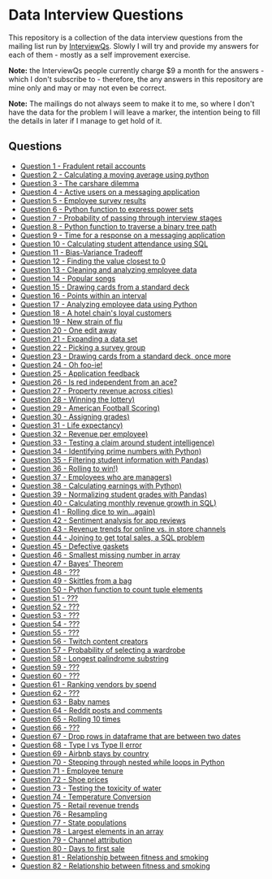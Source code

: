 # Data Interview Questions

This repository is a collection of the data interview questions from the mailing
list run by [InterviewQs](https://www.interviewqs.com/). Slowly I will try and
provide my answers for each of them - mostly as a self improvement exercise.

**Note:** the InterviewQs people currently charge $9 a month for the answers -
which I don't subscribe to - therefore, the any answers in this repository are
mine only and may or may not even be correct.

**Note:** The mailings do not always seem to make it to me, so where I don't
have the data for the problem I will leave a marker, the intention being to fill
the details in later if I manage to get hold of it.

## Questions

  * [Question 1 - Fradulent retail accounts](./q_001/README.md)
  * [Question 2 - Calculating a moving average using python](./q_002/README.md)
  * [Question 3 - The carshare dilemma](./q_003/README.md)
  * [Question 4 - Active users on a messaging application](./q_004/README.md)
  * [Question 5 - Employee survey results](./q_005/README.md)
  * [Question 6 - Python function to express power sets](./q_006/README.md)
  * [Question 7 - Probability of passing through interview stages](./q_007/README.md)
  * [Question 8 - Python function to traverse a binary tree path](./q_008/README.md)
  * [Question 9 - Time for a response on a messaging application](./q_009/README.md)
  * [Question 10 - Calculating student attendance using SQL](./q_010/README.md)
  * [Question 11 - Bias-Variance Tradeoff](./q_011/README.md)
  * [Question 12 - Finding the value closest to 0](./q_012/README.md)
  * [Question 13 - Cleaning and analyzing employee data](./q_013/README.md)
  * [Question 14 - Popular songs](./q_014/README.md)
  * [Question 15 - Drawing cards from a standard deck](./q_015/README.md)
  * [Question 16 - Points within an interval](./q_016/README.md)
  * [Question 17 - Analyzing employee data using Python](./q_017/README.md)
  * [Question 18 - A hotel chain's loyal customers](./q_018/README.md)
  * [Question 19 - New strain of flu](./q_019/README.md)
  * [Question 20 - One edit away](./q_020/README.md)
  * [Question 21 - Expanding a data set](./q_021/README.md)
  * [Question 22 - Picking a survey group](./q_022/README.md)
  * [Question 23 - Drawing cards from a standard deck, once more](./q_023/README.md)
  * [Question 24 - Oh foo-ie!](./q_024/README.md)
  * [Question 25 - Application feedback](./q_025/README.md)
  * [Question 26 - Is red independent from an ace?](./q_026/README.md)
  * [Question 27 - Property revenue across cities)](./q_027/README.md)
  * [Question 28 - Winning the lottery)](./q_028/README.md)
  * [Question 29 - American Football Scoring)](./q_029/README.md)
  * [Question 30 - Assigning grades)](./q_030/README.md)
  * [Question 31 - Life expectancy)](./q_031/README.md)
  * [Question 32 - Revenue per employee)](./q_032/README.md)
  * [Question 33 - Testing a claim around student intelligence)](./q_033/README.md)
  * [Question 34 - Identifying prime numbers with Python)](./q_034/README.md)
  * [Question 35 - Filtering student information with Pandas)](./q_035/README.md)
  * [Question 36 - Rolling to win!)](./q_036/README.md)
  * [Question 37 - Employees who are managers)](./q_037/README.md)
  * [Question 38 - Calculating earnings with Python)](./q_038/README.md)
  * [Question 39 - Normalizing student grades with Pandas)](./q_039/README.md)
  * [Question 40 - Calculating monthly revenue growth in SQL)](./q_040/README.md)
  * [Question 41 - Rolling dice to win...again)](./q_041/README.md)
  * [Question 42 - Sentiment analysis for app reviews](./q_042/README.md)
  * [Question 43 - Revenue trends for online vs. in store channels](./q_043/README.md)
  * [Question 44 - Joining to get total sales, a SQL problem](./q_044/README.md)
  * [Question 45 - Defective gaskets](./q_045/README.md)
  * [Question 46 - Smallest missing number in array](./q_046/README.md)
  * [Question 47 - Bayes' Theorem](./q_047/README.md)
  * [Question 48 - ???](./q_048/README.md)
  * [Question 49 - Skittles from a bag](./q_049/README.md)
  * [Question 50 - Python function to count tuple elements](./q_050/README.md)
  * [Question 51 - ???](./q_051/README.md)
  * [Question 52 - ???](./q_052/README.md)
  * [Question 53 - ???](./q_053/README.md)
  * [Question 54 - ???](./q_054/README.md)
  * [Question 55 - ???](./q_055/README.md)
  * [Question 56 - Twitch content creators](./q_056/README.md)
  * [Question 57 - Probability of selecting a wardrobe](./q_057/README.md)
  * [Question 58 - Longest palindrome substring](./q_058/README.md)
  * [Question 59 - ???](./q_059/README.md)
  * [Question 60 - ???](./q_060/README.md)
  * [Question 61 - Ranking vendors by spend](./q_061/README.md)
  * [Question 62 - ???](./q_062/README.md)
  * [Question 63 - Baby names](./q_063/README.md)
  * [Question 64 - Reddit posts and comments](./q_064/README.md)
  * [Question 65 - Rolling 10 times](./q_065/README.md)
  * [Question 66 - ???](./q_066/README.md)
  * [Question 67 - Drop rows in dataframe that are between two dates](./q_067/README.md)
  * [Question 68 - Type I vs Type II error](./q_068/README.md)
  * [Question 69 - Airbnb stays by country](./q_069/README.md)
  * [Question 70 - Stepping through nested while loops in Python](./q_070/README.md)
  * [Question 71 - Employee tenure](./q_071/README.md)
  * [Question 72 - Shoe prices](./q_072/README.md)
  * [Question 73 - Testing the toxicity of water](./q_073/README.md)
  * [Question 74 - Temperature Conversion](./q_074/README.md)
  * [Question 75 - Retail revenue trends](./q_075/README.md)
  * [Question 76 - Resampling](./q_076/README.md)
  * [Question 77 - State populations](./q_077/README.md)
  * [Question 78 - Largest elements in an array](./q_078/README.md)
  * [Question 79 - Channel attribution](./q_079/README.md)
  * [Question 80 - Days to first sale](./q_080/README.md)
  * [Question 81 - Relationship between fitness and smoking](./q_081/README.md)
  * [Question 82 - Relationship between fitness and smoking](./q_082/README.md)

